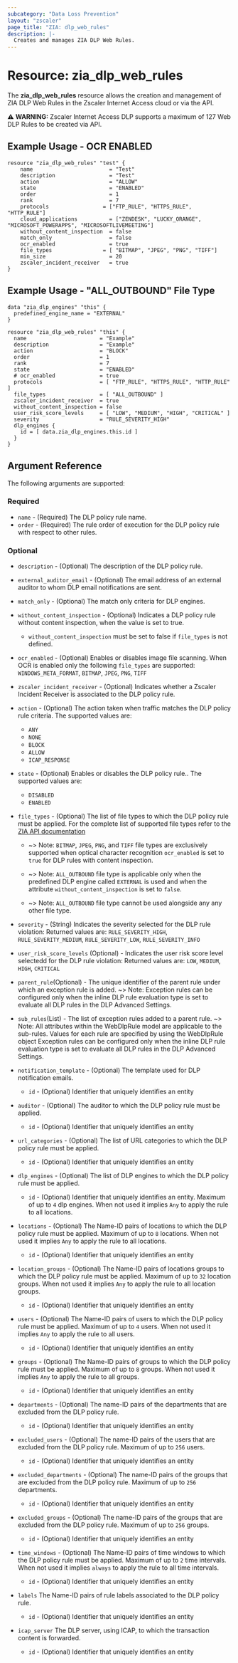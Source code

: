```yaml
---
subcategory: "Data Loss Prevention"
layout: "zscaler"
page_title: "ZIA: dlp_web_rules"
description: |-
  Creates and manages ZIA DLP Web Rules.
---
```


# Resource: zia_dlp_web_rules

The **zia_dlp_web_rules** resource allows the creation and management of ZIA DLP Web Rules in the Zscaler Internet Access cloud or via the API.

⚠️ **WARNING:** Zscaler Internet Access DLP supports a maximum of 127 Web DLP Rules to be created via API.

## Example Usage - OCR ENABLED

```hcl
resource "zia_dlp_web_rules" "test" {
    name                        = "Test"
    description                 = "Test"
    action                      = "ALLOW"
    state                       = "ENABLED"
    order                       = 1
    rank                        = 7
    protocols                 = ["FTP_RULE", "HTTPS_RULE", "HTTP_RULE"]
    cloud_applications          = ["ZENDESK", "LUCKY_ORANGE", "MICROSOFT_POWERAPPS", "MICROSOFTLIVEMEETING"]
    without_content_inspection  = false
    match_only                  = false
    ocr_enabled                 = true
    file_types                = [ "BITMAP", "JPEG", "PNG", "TIFF"]
    min_size                    = 20
    zscaler_incident_receiver   = true
}
```

## Example Usage - "ALL_OUTBOUND" File Type

```hcl
data "zia_dlp_engines" "this" {
  predefined_engine_name = "EXTERNAL"
}

resource "zia_dlp_web_rules" "this" {
  name                       = "Example"
  description                = "Example"
  action                     = "BLOCK"
  order                      = 1
  rank                       = 7
  state                      = "ENABLED"
  # ocr_enabled              = true
  protocols                  = [ "FTP_RULE", "HTTPS_RULE", "HTTP_RULE" ]
  file_types                 = [ "ALL_OUTBOUND" ]
  zscaler_incident_receiver  = true
  without_content_inspection = false
  user_risk_score_levels     = [ "LOW", "MEDIUM", "HIGH", "CRITICAL" ]
  severity                   = "RULE_SEVERITY_HIGH"
  dlp_engines {
    id = [ data.zia_dlp_engines.this.id ]
  }
}
```

## Argument Reference

The following arguments are supported:

### Required

* `name` - (Required) The DLP policy rule name.
* `order` - (Required) The rule order of execution for the DLP policy rule with respect to other rules.

### Optional

* `description` - (Optional) The description of the DLP policy rule.
* `external_auditor_email` - (Optional) The email address of an external auditor to whom DLP email notifications are sent.
* `match_only` - (Optional) The match only criteria for DLP engines.
* `without_content_inspection` - (Optional) Indicates a DLP policy rule without content inspection, when the value is set to true.
  * `without_content_inspection` must be set to false if `file_types` is not defined.

* `ocr_enabled` - (Optional) Enables or disables image file scanning. When OCR is enabled only the following ``file_types`` are supported: ``WINDOWS_META_FORMAT``, ``BITMAP``, ``JPEG``, ``PNG``, ``TIFF``
* `zscaler_incident_receiver` - (Optional) Indicates whether a Zscaler Incident Receiver is associated to the DLP policy rule.

* `action` - (Optional) The action taken when traffic matches the DLP policy rule criteria. The supported values are:
  * `ANY`
  * `NONE`
  * `BLOCK`
  * `ALLOW`
  * `ICAP_RESPONSE`

* `state` - (Optional) Enables or disables the DLP policy rule.. The supported values are:
  * `DISABLED`
  * `ENABLED`

* `file_types` - (Optional) The list of file types to which the DLP policy rule must be applied. For the complete list of supported file types refer to the  [ZIA API documentation](https://help.zscaler.com/zia/data-loss-prevention#/webDlpRules-post)

  * ~> Note: `BITMAP`, `JPEG`, `PNG`, and `TIFF` file types are exclusively supported when optical character recognition `ocr_enabled` is set to `true` for DLP rules with content inspection.

  * ~> Note: `ALL_OUTBOUND` file type is applicable only when the predefined DLP engine called `EXTERNAL` is used and when the attribute `without_content_inspection` is set to `false`.

  * ~> Note: `ALL_OUTBOUND` file type cannot be used alongside any any other file type.

* `severity` - (String) Indicates the severity selected for the DLP rule violation: Returned values are:  `RULE_SEVERITY_HIGH`, `RULE_SEVERITY_MEDIUM`, `RULE_SEVERITY_LOW`, `RULE_SEVERITY_INFO`

* `user_risk_score_levels` (Optional) - Indicates the user risk score level selectedd for the DLP rule violation: Returned values are: `LOW`, `MEDIUM`, `HIGH`, `CRITICAL`

* `parent_rule`(Optional) - The unique identifier of the parent rule under which an exception rule is added.
 ~> Note: Exception rules can be configured only when the inline DLP rule evaluation type is set to evaluate all DLP rules in the DLP Advanced Settings.

* `sub_rules`(List) - The list of exception rules added to a parent rule.
 ~> Note: All attributes within the WebDlpRule model are applicable to the sub-rules. Values for each rule are specified by using the WebDlpRule object Exception rules can be configured only when the inline DLP rule evaluation type is set to evaluate all DLP rules in the DLP Advanced Settings.

* `notification_template` - (Optional) The template used for DLP notification emails.
  * `id` - (Optional) Identifier that uniquely identifies an entity

* `auditor` - (Optional) The auditor to which the DLP policy rule must be applied.
  * `id` - (Optional) Identifier that uniquely identifies an entity

* `url_categories` - (Optional) The list of URL categories to which the DLP policy rule must be applied.
  * `id` - (Optional) Identifier that uniquely identifies an entity

* `dlp_engines` - (Optional) The list of DLP engines to which the DLP policy rule must be applied.
  * `id` - (Optional) Identifier that uniquely identifies an entity. Maximum of up to `4` dlp engines. When not used it implies `Any` to apply the rule to all locations.

* `locations` - (Optional) The Name-ID pairs of locations to which the DLP policy rule must be applied. Maximum of up to `8` locations. When not used it implies `Any` to apply the rule to all locations.
  * `id` - (Optional) Identifier that uniquely identifies an entity

* `location_groups` - (Optional) The Name-ID pairs of locations groups to which the DLP policy rule must be applied. Maximum of up to `32` location groups. When not used it implies `Any` to apply the rule to all location groups.
  * `id` - (Optional) Identifier that uniquely identifies an entity

* `users` - (Optional) The Name-ID pairs of users to which the DLP policy rule must be applied. Maximum of up to `4` users. When not used it implies `Any` to apply the rule to all users.
  * `id` - (Optional) Identifier that uniquely identifies an entity

* `groups` - (Optional) The Name-ID pairs of groups to which the DLP policy rule must be applied. Maximum of up to `8` groups. When not used it implies `Any` to apply the rule to all groups.
  * `id` - (Optional) Identifier that uniquely identifies an entity

* `departments` - (Optional) The name-ID pairs of the departments that are excluded from the DLP policy rule.
  * `id` - (Optional) Identifier that uniquely identifies an entity

* `excluded_users` - (Optional) The name-ID pairs of the users that are excluded from the DLP policy rule. Maximum of up to `256` users.
  * `id` - (Optional) Identifier that uniquely identifies an entity

* `excluded_departments` - (Optional) The name-ID pairs of the groups that are excluded from the DLP policy rule. Maximum of up to `256` departments.
  * `id` - (Optional) Identifier that uniquely identifies an entity

* `excluded_groups` - (Optional) The name-ID pairs of the groups that are excluded from the DLP policy rule. Maximum of up to `256` groups.
  * `id` - (Optional) Identifier that uniquely identifies an entity

* `time_windows` - (Optional) The Name-ID pairs of time windows to which the DLP policy rule must be applied. Maximum of up to `2` time intervals. When not used it implies `always` to apply the rule to all time intervals.
  * `id` - (Optional) Identifier that uniquely identifies an entity

* `labels` The Name-ID pairs of rule labels associated to the DLP policy rule.
  * `id` - (Optional) Identifier that uniquely identifies an entity

* `icap_server` The DLP server, using ICAP, to which the transaction content is forwarded.
  * `id` - (Optional) Identifier that uniquely identifies an entity
